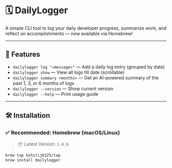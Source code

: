 # 🗓️ DailyLogger

A simple CLI tool to log your daily developer progress, summarize work, and reflect on accomplishments — now available via Homebrew!

---

## 🚀 Features

- `dailylogger log "<message>"` — Add a daily log entry (grouped by date)
- `dailylogger show` — View all logs till date (scrollable)
- `dailylogger summary <months>` — Get an AI-powered summary of the past 1, 3, or 6 months of logs
- `dailylogger --version` — Show current version
- `dailylogger --help` — Print usage guide

---

## 🛠️ Installation

### ✅ Recommended: Homebrew (macOS/Linux)

> 📦 Latest Version: `1.0.0`

```bash
brew tap kshitij6325/tap
brew install dailylogger
